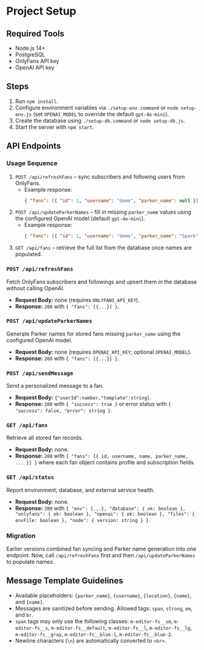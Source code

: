 # Project Setup

## Required Tools
- Node.js 14+
- PostgreSQL
- OnlyFans API key
- OpenAI API key

## Steps
1. Run `npm install`.
2. Configure environment variables via `./setup-env.command` or `node setup-env.js` (set `OPENAI_MODEL` to override the default `gpt-4o-mini`).
3. Create the database using `./setup-db.command` or `node setup-db.js`.
4. Start the server with `npm start`.

## API Endpoints

### Usage Sequence
1. `POST /api/refreshFans` – sync subscribers and following users from OnlyFans.
   - Example response:
     ```json
     { "fans": [{ "id": 1, "username": "demo", "parker_name": null }] }
     ```
2. `POST /api/updateParkerNames` – fill in missing `parker_name` values using the configured OpenAI model (default `gpt-4o-mini`).
   - Example response:
     ```json
     { "fans": [{ "id": 1, "username": "demo", "parker_name": "Spark" }] }
     ```
3. `GET /api/fans` – retrieve the full list from the database once names are populated.

### `POST /api/refreshFans`
Fetch OnlyFans subscribers and followings and upsert them in the database without calling OpenAI.
- **Request Body:** none (requires `ONLYFANS_API_KEY`).
- **Response:** `200` with `{ "fans": [{...}] }`.

### `POST /api/updateParkerNames`
Generate Parker names for stored fans missing `parker_name` using the configured OpenAI model.
- **Request Body:** none (requires `OPENAI_API_KEY`; optional `OPENAI_MODEL`).
- **Response:** `200` with `{ "fans": [{...}] }`.

### `POST /api/sendMessage`
Send a personalized message to a fan.
- **Request Body:** `{"userId":number,"template":string}`.
- **Response:** `200` with `{ "success": true }` or error status with `{ "success": false, "error": string }`.

### `GET /api/fans`
Retrieve all stored fan records.
- **Request Body:** none.
- **Response:** `200` with `{ "fans": [{ id, username, name, parker_name, ... }] }` where each fan object contains profile and subscription fields.

### `GET /api/status`
Report environment, database, and external service health.
- **Request Body:** none.
- **Response:** `200` with `{ "env": {...}, "database": { ok: boolean }, "onlyfans": { ok: boolean }, "openai": { ok: boolean }, "files": { envFile: boolean }, "node": { version: string } }`.

### Migration
Earlier versions combined fan syncing and Parker name generation into one endpoint.
Now, call `/api/refreshFans` first and then `/api/updateParkerNames` to populate names.

## Message Template Guidelines

- Available placeholders: `{parker_name}`, `{username}`, `{location}`, `{name}`, and `[name]`.
- Messages are sanitized before sending. Allowed tags: `span`, `strong`, `em`, and `br`.
- `span` tags may only use the following classes: `m-editor-fs__sm`, `m-editor-fs__s`, `m-editor-fs__default`, `m-editor-fs__l`, `m-editor-fs__lg`, `m-editor-fc__gray`, `m-editor-fc__blue-1`, `m-editor-fc__blue-2`.
- Newline characters (`\n`) are automatically converted to `<br>`.
